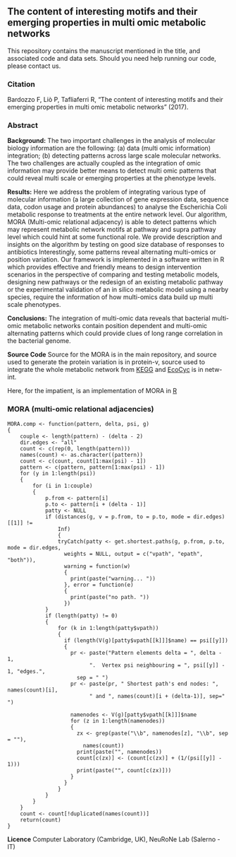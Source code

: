 ## The content of interesting motifs and their emerging properties in multi omic metabolic networks

This repository contains the manuscript mentioned in the title, and associated code and data sets. Should you need help running our code, please contact us.

### Citation

Bardozzo F, Liò P, Tafliaferri R, “The content of interesting motifs and their emerging properties in multi omic metabolic networks” (2017).

### Abstract
**Background:**  The two important challenges in the analysis of molecular biology information are the following: (a) data (multi omic information) integration; (b) detecting patterns across large scale molecular networks. The two challenges are actually coupled as the integration of omic information may provide better means to detect multi 
omic patterns that could reveal multi scale or emerging properties at the phenotype levels.
                                
**Results:**  Here we address the problem of integrating various type of molecular information (a large collection of gene expression data, sequence data, codon usage and protein abundances) to analyse the Escherichia Coli metabolic response to treatments at the entire network level. Our algorithm, MORA (Multi-omic relational adjacency) is able to detect patterns which may represent metabolic network motifs at pathway and supra pathway level which could hint at some functional role. We provide description and insights on the algorithm by testing on good size database of responses to antibiotics
Interestingly, some patterns reveal alternating multi-omics or position variation. Our framework is implemented in a software written in R which provides effective and friendly means to design intervention scenarios in the perspective of comparing and testing metabolic models, designing new pathways or the redesign of an existing metabolic pathway or the experimental validation of an in silico metabolic  model using a nearby species, require the information of how multi-omics data build up multi scale phenotypes.
                                
 **Conclusions:** The integration of multi-omic data reveals that bacterial multi-omic metabolic networks contain position dependent and multi-omic alternating patterns which could provide clues of long range correlation in the bacterial genome.
 
 **Source Code**
 Source for the MORA is in the main repository, and source used to generate the protein variation is in protein-v, source used to integrate the whole metabolic network from [KEGG](http://www.genome.jp/kegg/) and [EcoCyc](https://ecocyc.org/) is in netw-int. 

Here, for the impatient, is an implementation of MORA in [R](https://cran.r-project.org/)

### MORA (multi-omic relational adjacencies)
```
MORA.comp <- function(pattern, delta, psi, g)
{
    couple <- length(pattern) - (delta - 2)
    dir.edges <- "all"
    count <- c(rep(0, length(pattern)))
    names(count) <- as.character((pattern))
    count <- c(count, count[1:max(psi) - 1])
    pattern <- c(pattern, pattern[1:max(psi) - 1])
    for (y in 1:length(psi))
    {
        for (i in 1:couple)
        {
            p.from <- pattern[i]
            p.to <- pattern[i + (delta - 1)]
            patty <- NULL
            if (distances(g, v = p.from, to = p.to, mode = dir.edges)[[1]] != 
                Inf)
                {
                tryCatch(patty <- get.shortest.paths(g, p.from, p.to, mode = dir.edges, 
                  weights = NULL, output = c("vpath", "epath", "both")), 
                  warning = function(w)
                  {
                    print(paste("warning... "))
                  }, error = function(e)
                  {
                    print(paste("no path. "))
                  })
            }
            if (length(patty) != 0)
            {
                for (k in 1:length(patty$vpath))
                {
                  if (length(V(g)[patty$vpath[[k]]]$name) == psi[[y]])
                  {
                    pr <- paste("Pattern elements delta = ", delta - 1, 
                          ".  Vertex psi neighbouring = ", psi[[y]] - 1, "edges.", 
                      sep = " ")
                    pr <- paste(pr, " Shortest path's end nodes: ", names(count)[i], 
                          " and ", names(count)[i + (delta-1)], sep=" ")

                    namenodes <- V(g)[patty$vpath[[k]]]$name
                    for (z in 1:length(namenodes))
                    {
                      zx <- grep(paste("\\b", namenodes[z], "\\b", sep = ""), 
                        names(count))
                      print(paste("", namenodes))
                      count[c(zx)] <- (count[c(zx)] + (1/(psi[[y]] - 1)))
                      print(paste("", count[c(zx)]))
                    }
                  }
                }
            }
        }
    }
    count <- count[!duplicated(names(count))]
    return(count)
}
```

**Licence**
Computer Laboratory (Cambridge, UK), NeuRoNe Lab (Salerno - IT)
